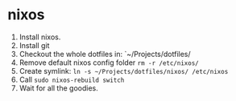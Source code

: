 # nixos

1. Install nixos. 
1. Install git
1. Checkout the whole dotfiles in: `~/Projects/dotfiles/
1. Remove default nixos config folder `rm -r /etc/nixos/`
1. Create symlink: `ln -s ~/Projects/dotfiles/nixos/ /etc/nixos` 
1. Call `sudo nixos-rebuild switch` 
1. Wait for all the goodies. 


